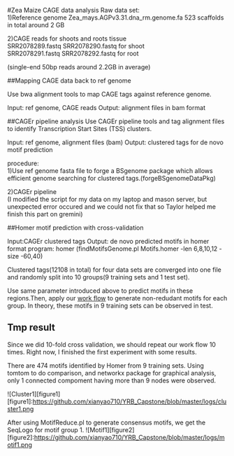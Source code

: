 #Zea Maize CAGE data analysis
Raw data set:<br/>
1)Reference genome Zea_mays.AGPv3.31.dna_rm.genome.fa 
 523 scaffolds in total around 2 GB
 
2)CAGE reads for shoots and roots tissue<br/>
SRR2078289.fastq  SRR2078290.fastq for shoot<br/>
SRR2078291.fastq  SRR2078292.fastq for root<br/>

(single-end 50bp reads around 2.2GB in average)


##Mapping CAGE data back to ref genome

Use bwa alignment tools to map CAGE tags against reference genome. 

Input: ref genome, CAGE reads
Output: alignment files in bam format

##CAGEr pipeline analysis
Use CAGEr pipeline tools and tag alignment files to identify Transcription Start Sites (TSS) clusters.

Input: ref genome, alignment files (bam)
Output: clustered tags for de novo motif prediction

procedure:<br/>
1)Use ref genome fasta file to forge a BSgenome package which allows efficient genome searching for clustered tags.(forgeBSgenomeDataPkg)<br/>

2)CAGEr pipeline<br/>
(I modified the script for my data on my laptop and mason server, but unexpected error occured and we could not fix that so Taylor helped me finish this part on gremini)

##Homer motif prediction with cross-validation

Input:CAGEr clustered tags
Output: de novo predicted motifs in homer format
program: homer (findMotifsGenome.pl <pos tags> <ref Genome> Motifs.homer -len 6,8,10,12 -size -60,40)

Clustered tags(12108 in total) for four data sets are converged into one file and randomly split into 10 groups(9 training sets and 1 test set).

Use same parameter introduced above to predict motifs in these regions.Then, apply our [work flow](https://github.com/xianyao710/YRB_Capstone) to generate non-redudant motifs for each group. In theory, these motifs in 9 training sets can be observed in test.

## Tmp result
Since we did 10-fold cross validation, we should repeat our work flow 10 times. Right now, I finished the first experiment with some results.

There are 474 motifs identified by Homer from 9 training sets. Using tomtom to do comparison, and networkx package for graphical analysis, only 1 connected compoment having more than 9 nodes were observed.

![Cluster1][figure1]
[figure1]:https://github.com/xianyao710/YRB_Capstone/blob/master/logs/cluster1.png

After using MotifReduce.pl to generate consensus motifs, we get the SeqLogo for motif group 1.
![Motif1][figure2]
[figure2]:https://github.com/xianyao710/YRB_Capstone/blob/master/logs/motif1.png
  


